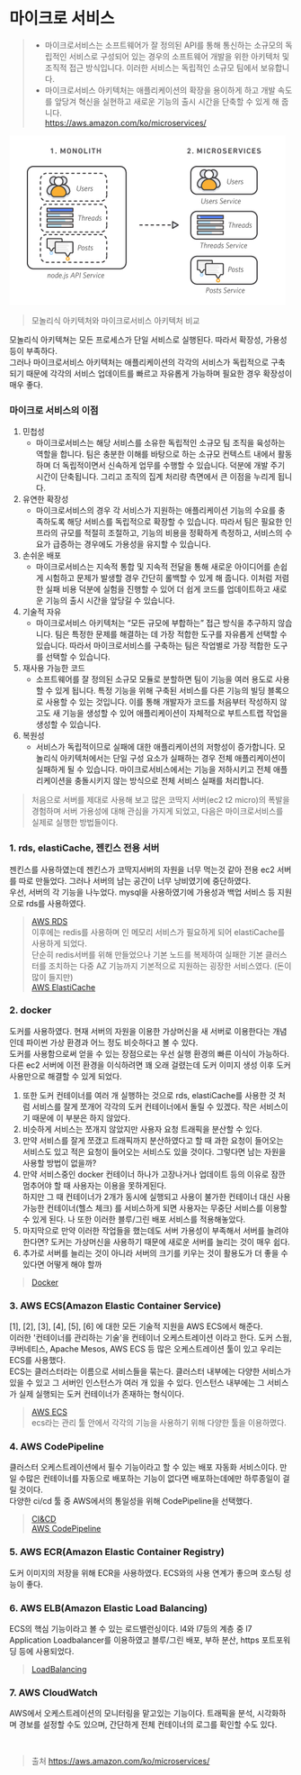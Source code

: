 # 마이크로 서비스
> - 마이크로서비스는 소프트웨어가 잘 정의된 API를 통해 통신하는 소규모의 독립적인 서비스로 구성되어 있는 경우의 소프트웨어 개발을 위한 아키텍처 및 조직적 접근 방식입니다. 이러한 서비스는 독립적인 소규모 팀에서 보유합니다.  
> - 마이크로서비스 아키텍처는 애플리케이션의 확장을 용이하게 하고 개발 속도를 앞당겨 혁신을 실현하고 새로운 기능의 출시 시간을 단축할 수 있게 해 줍니다.  
> https://aws.amazon.com/ko/microservices/

![microservice](/public/JS/microservice.png)
> 모놀리식 아키텍처와 마이크로서비스 아키텍처 비교  

모놀리식 아키텍쳐는 모든 프로세스가 단일 서비스로 실행된다. 따라서 확장성, 가용성 등이 부족하다.  
그러나 마이크로서비스 아키텍처는 애플리케이션의 각각의 서비스가 독립적으로 구축되기 때문에 각각의 서비스 업데이트를 빠르고 자유롭게 가능하며 필요한 경우 확장성이 매우 좋다.  
### 마이크로 서비스의 이점
1. 민첩성
   - 마이크로서비스는 해당 서비스를 소유한 독립적인 소규모 팀 조직을 육성하는 역할을 합니다. 팀은 충분한 이해를 바탕으로 하는 소규모 컨텍스트 내에서 활동하며 더 독립적이면서 신속하게 업무를 수행할 수 있습니다. 덕분에 개발 주기 시간이 단축됩니다. 그리고 조직의 집계 처리량 측면에서 큰 이점을 누리게 됩니다.
2. 유연한 확장성
   - 마이크로서비스의 경우 각 서비스가 지원하는 애플리케이션 기능의 수요를 충족하도록 해당 서비스를 독립적으로 확장할 수 있습니다. 따라서 팀은 필요한 인프라의 규모를 적절히 조절하고, 기능의 비용을 정확하게 측정하고, 서비스의 수요가 급증하는 경우에도 가용성을 유지할 수 있습니다.
3. 손쉬운 배포
   - 마이크로서비스는 지속적 통합 및 지속적 전달을 통해 새로운 아이디어를 손쉽게 시험하고 문제가 발생할 경우 간단히 롤백할 수 있게 해 줍니다. 이처럼 저렴한 실패 비용 덕분에 실험을 진행할 수 있어 더 쉽게 코드를 업데이트하고 새로운 기능의 출시 시간을 앞당길 수 있습니다.
4. 기술적 자유
   - 마이크로서비스 아키텍처는 “모든 규모에 부합하는” 접근 방식을 추구하지 않습니다. 팀은 특정한 문제를 해결하는 데 가장 적합한 도구를 자유롭게 선택할 수 있습니다. 따라서 마이크로서비스를 구축하는 팀은 작업별로 가장 적합한 도구를 선택할 수 있습니다.
5. 재사용 가능한 코드
   - 소프트웨어를 잘 정의된 소규모 모듈로 분할하면 팀이 기능을 여러 용도로 사용할 수 있게 됩니다. 특정 기능을 위해 구축된 서비스를 다른 기능의 빌딩 블록으로 사용할 수 있는 것입니다. 이를 통해 개발자가 코드를 처음부터 작성하지 않고도 새 기능을 생성할 수 있어 애플리케이션이 자체적으로 부트스트랩 작업을 생성할 수 있습니다.
6. 복원성
   - 서비스가 독립적이므로 실패에 대한 애플리케이션의 저항성이 증가합니다. 모놀리식 아키텍처에서는 단일 구성 요소가 실패하는 경우 전체 애플리케이션이 실패하게 될 수 있습니다. 마이크로서비스에서는 기능을 저하시키고 전체 애플리케이션을 충돌시키지 않는 방식으로 전체 서비스 실패를 처리합니다.


> 처음으로 서버를 제대로 사용해 보고 많은 코딱지 서버(ec2 t2 micro)의 폭발을 경험하며 서버 가용성에 대해 관심을 가지게 되었고, 다음은 마이크로서비스를 실제로 실행한 방법들이다.  
### 1. rds, elastiCache, 젠킨스 전용 서버  
젠킨스를 사용하였는데 젠킨스가 코딱지서버의 자원을 너무 먹는것 같아 전용 ec2 서버를 따로 만들었다. 그러나 서버의 남는 공간이 너무 낭비였기에 중단하였다.  
우선, 서버의 각 기능을 나누었다. mysql을 사용하였기에 가용성과 백업 서비스 등 지원으로 rds를 사용하였다.  
> [AWS RDS](/JS/AWS%20RDS/readme.md)  
이후에는 redis를 사용하며 인 메모리 서비스가 필요하게 되어 elastiCache를 사용하게 되었다.   
단순히 redis서버를 위해 만들었으나 기본 노드를 복제하여 실패한 기본 클러스터를 조치하는 다중 AZ 기능까지 기본적으로 지원하는 굉장한 서비스였다. (돈이 많이 들지만)  
> [AWS ElastiCache](/JS/AWS%20ElastiCache/readme.md)  
### 2. docker  
도커를 사용하였다. 현재 서버의 자원을 이용한 가상머신을 새 서버로 이용한다는 개념인데 파이썬 가상 환경과 어느 정도 비슷하다고 볼 수 있다.    
도커를 사용함으로써 얻을 수 있는 장점으로는 우선 실행 환경의 빠른 이식이 가능하다. 다른 ec2 서버에 이전 환경을 이식하려면 꽤 오래 걸렸는데 도커 이미지 생성 이후 도커 사용만으로 해결할 수 있게 되었다.  
1. 또한 도커 컨테이너를 여러 개 실행하는 것으로 rds, elastiCache를 사용한 것 처럼 서비스를 잘게 쪼개어 각각의 도커 컨테이너에서 돌릴 수 있겠다. 작은 서비스이기 때문에 이 부분은 하지 않았다.  
2.  비슷하게 서비스는 쪼개지 않았지만 사용자 요청 트래픽을 분산할 수 있다.   
3.  만약 서비스를 잘게 쪼갰고 트래픽까지 분산하였다고 할 때 과한 요청이 들어오는 서비스도 있고 적은 요청이 들어오는 서비스도 있을 것이다. 그렇다면 남는 자원을 사용할 방법이 없을까?  
4.  만약 서비스중인 docker 컨테이너 하나가 고장나거나 업데이트 등의 이유로 잠깐 멈추어야 할 때 사용자는 이용을 못하게된다.   
하지만 그 때 컨테이너가 2개가 동시에 실행되고 사용이 불가한 컨테이너 대신 사용 가능한 컨테이너(헬스 체크) 를 서비스하게 되면 사용자는 무중단 서비스를 이용할 수 있게 된다. 나 또한 이러한 블루/그린 배포 서비스를 적용해놓았다.  
5. 마지막으로 만약 이러한 작업들을 했는데도 서버 가용성이 부족해서 서버를 늘려야 한다면? 도커는 가상머신을 사용하기 때문에 새로운 서버를 늘리는 것이 매우 쉽다.  
6. 추가로 서버를 늘리는 것이 아니라 서버의 크기를 키우는 것이 활용도가 더 좋을 수 있다면 어떻게 해야 할까  
> [Docker](/JS/docker란/readme.md)  
### 3. AWS ECS(Amazon Elastic Container Service)  
[1], [2], [3], [4], [5], [6] 에 대한 모든 기술적 지원을 AWS ECS에서 해준다.   
이러한 '컨테이너를 관리하는 기술'을 컨테이너 오케스트레이션 이라고 한다. 도커 스웜, 쿠버네티스, Apache Mesos, AWS ECS 등 많은 오케스트레이션 툴이 있고 우리는 ECS를 사용했다.  
ECS는 클러스터라는 이름으로 서비스들을 묶는다. 클러스터 내부에는 다양한 서비스가 있을 수 있고 그 서버인 인스턴스가 여러 개 있을 수 있다. 인스턴스 내부에는 그 서비스가 실제 실행되는 도커 컨테이너가 존재하는 형식이다.  
> [AWS ECS](/JS/AWS%20ECS/readme.md)  
ecs라는 관리 툴 안에서 각각의 기능을 사용하기 위해 다양한 툴을 이용하몄다.  
### 4. AWS CodePipeline  
클러스터 오케스트레이션에서 필수 기능이라고 할 수 있는 배포 자동화 서비스이다. 만일 수많은 컨테이너를 자동으로 배포하는 기능이 없다면 배포하는데에만 하루종일이 걸릴 것이다.  
다양한 ci/cd 툴 중 AWS에서의 통일성을 위해 CodePipeline을 선택했다.    
> [CI&CD](/JS/CI&CD/READMD.MD)  
> [AWS CodePipeline](/JS/AWS%20CodePipeline/readme.md)  
### 5. AWS ECR(Amazon Elastic Container Registry)
도커 이미지의 저장을 위해 ECR을 사용하였다. ECS와의 사용 연계가 좋으며 호스팅 성능이 좋다.  
### 6. AWS ELB(Amazon Elastic Load Balancing)
ECS의 핵심 기능이라고 볼 수 있는 로드밸런싱이다. l4와 l7등의 계층 중 l7 Application Loadbalancer를 이용하였고 블루/그린 배포, 부하 분산, https 포트포워딩 등에 사용되었다.  
> [LoadBalancing](/js/LoadBalancing/readme.md)  
### 7. AWS CloudWatch
AWS에서 오케스트레이션의 모니터링을 맡고있는 기능이다. 트래픽을 분석, 시각화하며 경보를 설정할 수도 있으며, 간단하게 전체 컨테이너의 로그를 확인할 수도 있다.  

</br>  

> 출처
> https://aws.amazon.com/ko/microservices/